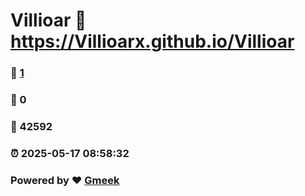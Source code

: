 # Villioar :link: https://Villioarx.github.io/Villioar 
### :page_facing_up: [1](https://Villioarx.github.io/Villioar/tag.html) 
### :speech_balloon: 0 
### :hibiscus: 42592 
### :alarm_clock: 2025-05-17 08:58:32 
### Powered by :heart: [Gmeek](https://github.com/Meekdai/Gmeek)
